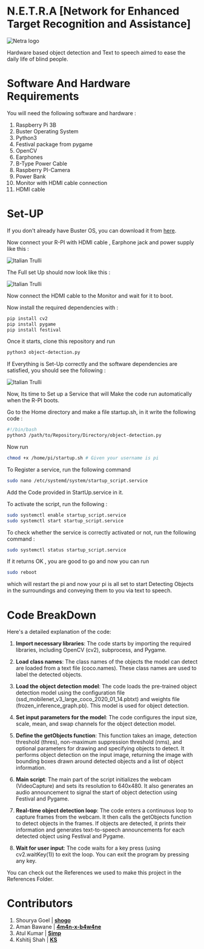 # N.E.T.R.A [Network for Enhanced Target Recognition and Assistance]
<img src ="assets/Artboard 2@2x.png" alt="Netra logo" >

Hardware based object detection and Text to speech aimed to ease the daily life of blind people. 

# Software And Hardware Requirements

You will need the following software and hardware : 

1. Raspberry Pi 3B
2. Buster Operating System
3. Python3
4. Festival package from pygame
5. OpenCV
6. Earphones
7. B-Type Power Cable
8. Raspberry PI-Camera
9. Power Bank
10. Monitor with HDMI cable connection
11. HDMI cable

# Set-UP

If you don't already have Buster OS, you can download it from <a href="https://downloads.raspberrypi.org/raspbian/images/raspbian-2020-02-14/"> here</a>.

Now connect your R-PI with HDMI cable , Earphone jack and power supply like this : 

<img src="assets/SetUp.jpeg" alt="Italian Trulli">

The Full set Up should now look like this : 

<img src="assets/Full_Set_Up.jpeg" alt="Italian Trulli">

Now connect the HDMI cable to the Monitor and wait for it to boot. 

Now install the required dependencies with : 

```sh
pip install cv2
pip install pygame
pip install festival
```

Once it starts, clone this repository and run 

```sh
python3 object-detection.py
```

If Everything is Set-Up correctly and the software dependencies are satisfied, you should see the following : 

<img src="assets/Object-Detection.jpeg" alt="Italian Trulli">

Now, Its time to Set up a Service that will Make the code run automatically when the R-PI boots. 

Go to the Home directory and make a file startup.sh, in it write the following code : 

```sh
#!/bin/bash
python3 /path/to/Repository/Directory/object-detection.py
```

Now run 

```sh
chmod +x /home/pi/startup.sh # Given your username is pi
```

To Register a service, run the following command 

```sh
sudo nano /etc/systemd/system/startup_script.service
```

Add the Code provided in StartUp.service in it. 

To activate the script, run the following : 

```sh
sudo systemctl enable startup_script.service
sudo systemctl start startup_script.service
```

To check whether the service is correctly activated or not, run the following command : 

```sh
sudo systemctl status startup_script.service
```

If it returns OK , you are good to go and now you can run 

```sh
sudo reboot
```

which will restart the pi and now your pi is all set to start Detecting Objects in the surroundings and conveying them to you via text to speech. 

# Code BreakDown

Here's a detailed explanation of the code:

1. **Import necessary libraries**: The code starts by importing the required libraries, including OpenCV (cv2), subprocess, and Pygame.

2. **Load class names**: The class names of the objects the model can detect are loaded from a text file (coco.names). These class names are used to label the detected objects.

3. **Load the object detection model**: The code loads the pre-trained object detection model using the configuration file (ssd_mobilenet_v3_large_coco_2020_01_14.pbtxt) and weights file (frozen_inference_graph.pb). This model is used for object detection.

4. **Set input parameters for the model**: The code configures the input size, scale, mean, and swap channels for the object detection model.

5. **Define the getObjects function**: This function takes an image, detection threshold (thres), non-maximum suppression threshold (nms), and optional parameters for drawing and specifying objects to detect. It performs object detection on the input image, returning the image with bounding boxes drawn around detected objects and a list of object information.

6. **Main script**: The main part of the script initializes the webcam (VideoCapture) and sets its resolution to 640x480. It also generates an audio announcement to signal the start of object detection using Festival and Pygame.

7. **Real-time object detection loop**: The code enters a continuous loop to capture frames from the webcam. It then calls the getObjects function to detect objects in the frames. If objects are detected, it prints their information and generates text-to-speech announcements for each detected object using Festival and Pygame.

8. **Wait for user input**: The code waits for a key press (using cv2.waitKey(1)) to exit the loop. You can exit the program by pressing any key.

You can check out the References we used to make this project in the References Folder. 

# Contributors

1. Shourya Goel |  <a href="https://twitter.com/ShogLoFi">**shogo**</a>
2. Aman Bawane |  <a href="https://twitter.com/Abnwamsn">**4m4n-x-b4w4ne**</a>
3. Atul Kumar |   <a href="https://github.com/atul-k-6">**Simp**</a>
4. Kshitij Shah |  <a href="https://github.com/KshitijIITRoorkee">**KS**</a>
